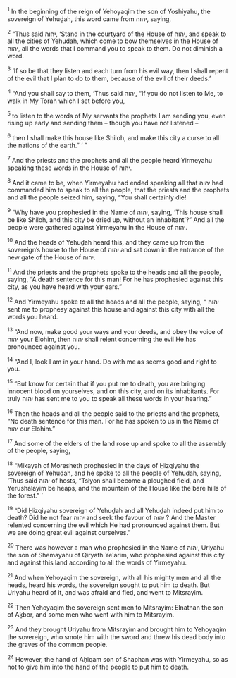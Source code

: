 <sup>1</sup> In the beginning of the reign of Yehoyaqim the son of Yoshiyahu, the sovereign of Yehuḏah, this word came from יהוה, saying,

<sup>2</sup> “Thus said יהוה, ‘Stand in the courtyard of the House of יהוה, and speak to all the cities of Yehuḏah, which come to bow themselves in the House of יהוה, all the words that I command you to speak to them. Do not diminish a word.

<sup>3</sup> ‘If so be that they listen and each turn from his evil way, then I shall repent of the evil that I plan to do to them, because of the evil of their deeds.’

<sup>4</sup> “And you shall say to them, ‘Thus said יהוה, “If you do not listen to Me, to walk in My Torah which I set before you,

<sup>5</sup> to listen to the words of My servants the prophets I am sending you, even rising up early and sending them – though you have not listened –

<sup>6</sup> then I shall make this house like Shiloh, and make this city a curse to all the nations of the earth.” ’ ”

<sup>7</sup> And the priests and the prophets and all the people heard Yirmeyahu speaking these words in the House of יהוה.

<sup>8</sup> And it came to be, when Yirmeyahu had ended speaking all that יהוה had commanded him to speak to all the people, that the priests and the prophets and all the people seized him, saying, “You shall certainly die!

<sup>9</sup> “Why have you prophesied in the Name of יהוה, saying, ‘This house shall be like Shiloh, and this city be dried up, without an inhabitant’?” And all the people were gathered against Yirmeyahu in the House of יהוה.

<sup>10</sup> And the heads of Yehuḏah heard this, and they came up from the sovereign’s house to the House of יהוה and sat down in the entrance of the new gate of the House of יהוה.

<sup>11</sup> And the priests and the prophets spoke to the heads and all the people, saying, “A death sentence for this man! For he has prophesied against this city, as you have heard with your ears.”

<sup>12</sup> And Yirmeyahu spoke to all the heads and all the people, saying, “ יהוה sent me to prophesy against this house and against this city with all the words you heard.

<sup>13</sup> “And now, make good your ways and your deeds, and obey the voice of יהוה your Elohim, then יהוה shall relent concerning the evil He has pronounced against you.

<sup>14</sup> “And I, look I am in your hand. Do with me as seems good and right to you.

<sup>15</sup> “But know for certain that if you put me to death, you are bringing innocent blood on yourselves, and on this city, and on its inhabitants. For truly יהוה has sent me to you to speak all these words in your hearing.”

<sup>16</sup> Then the heads and all the people said to the priests and the prophets, “No death sentence for this man. For he has spoken to us in the Name of יהוה our Elohim.”

<sup>17</sup> And some of the elders of the land rose up and spoke to all the assembly of the people, saying,

<sup>18</sup> “Miḵayah of Moresheth prophesied in the days of Ḥizqiyahu the sovereign of Yehuḏah, and he spoke to all the people of Yehuḏah, saying, ‘Thus said יהוה of hosts, “Tsiyon shall become a ploughed field, and Yerushalayim be heaps, and the mountain of the House like the bare hills of the forest.” ’

<sup>19</sup> “Did Ḥizqiyahu sovereign of Yehuḏah and all Yehuḏah indeed put him to death? Did he not fear יהוה and seek the favour of יהוה ? And the Master relented concerning the evil which He had pronounced against them. But we are doing great evil against ourselves.”

<sup>20</sup> There was however a man who prophesied in the Name of יהוה, Uriyahu the son of Shemayahu of Qiryath Ye‛arim, who prophesied against this city and against this land according to all the words of Yirmeyahu.

<sup>21</sup> And when Yehoyaqim the sovereign, with all his mighty men and all the heads, heard his words, the sovereign sought to put him to death. But Uriyahu heard of it, and was afraid and fled, and went to Mitsrayim.

<sup>22</sup> Then Yehoyaqim the sovereign sent men to Mitsrayim: Elnathan the son of Aḵbor, and some men who went with him to Mitsrayim.

<sup>23</sup> And they brought Uriyahu from Mitsrayim and brought him to Yehoyaqim the sovereign, who smote him with the sword and threw his dead body into the graves of the common people.

<sup>24</sup> However, the hand of Aḥiqam son of Shaphan was with Yirmeyahu, so as not to give him into the hand of the people to put him to death.

